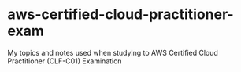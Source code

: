 # aws-certified-cloud-practitioner-exam
My topics and notes used when studying to AWS Certified Cloud Practitioner (CLF-C01) Examination
